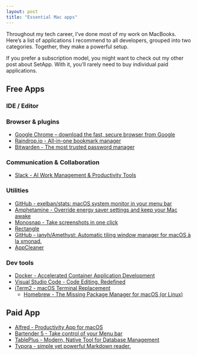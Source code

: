 ```yaml
---
layout: post
title: "Essential Mac apps"
---
```


Throughout my tech career, I’ve done most of my work on MacBooks. Here’s a list of applications I recommend to all developers, grouped into two categories. Together, they make a powerful setup.

If you prefer a subscription model, you might want to check out my other post about SetApp. With it, you’ll rarely need to buy individual paid applications.

## Free Apps

### IDE / Editor

### Browser & plugins
- [Google Chrome – download the fast, secure browser from Google](https://www.google.com.au/intl/en_au/chrome/)
- [Raindrop.io - All-in-one bookmark manager](https://raindrop.io/)
- [Bitwarden - The most trusted password manager](https://bitwarden.com/)

### Communication & Collaboration 
- [Slack - AI Work Management & Productivity Tools](https://slack.com/intl/en-au)

### Utilities
- [GitHub - exelban/stats: macOS system monitor in your menu bar](https://github.com/exelban/stats)
- [Amphetamine - Override energy saver settings and keep your Mac awake](https://apps.apple.com/au/app/amphetamine/id937984704)
- [Monosnap - Take screenshots in one click](https://monosnap.com/)
- [Rectangle](https://rectangleapp.com/)
- [GitHub - ianyh/Amethyst: Automatic tiling window manager for macOS à la xmonad.](https://github.com/ianyh/Amethyst)
- [AppCleaner](https://freemacsoft.net/appcleaner/)

### Dev tools
- [Docker - Accelerated Container Application Development](https://www.docker.com/)
- [Visual Studio Code - Code Editing. Redefined](https://code.visualstudio.com/)
- [iTerm2 - macOS Terminal Replacement](https://iterm2.com/)
    - [Homebrew - The Missing Package Manager for macOS (or Linux)](https://brew.sh/)

## Paid App
- [Alfred - Productivity App for macOS](https://www.alfredapp.com/)
- [Bartender 5 - Take control of your Menu bar](https://www.macbartender.com/)
- [TablePlus - Modern, Native Tool for Database Management](https://tableplus.com/)
- [Typora - simple yet powerful Markdown reader.](https://typora.io/)
